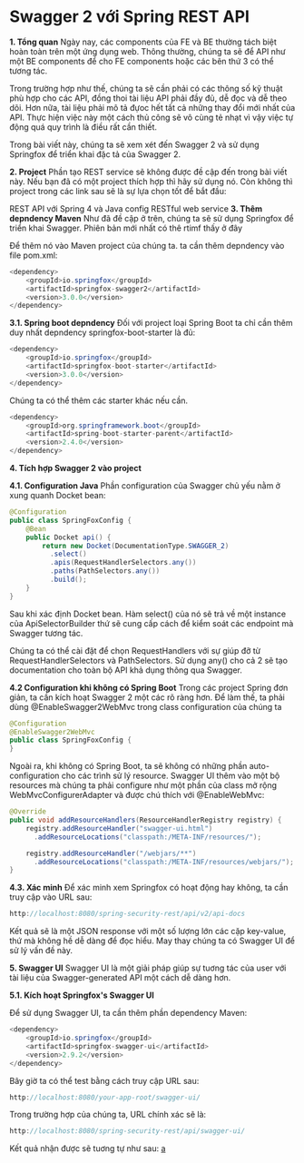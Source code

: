 # Swagger 2 với Spring REST API

**1. Tổng quan**
Ngày nay, các components của FE và BE thường tách biệt hoàn toàn trên một ứng dụng web. Thông thường, chúng ta sẽ để API như một BE components để cho FE components hoặc các bên thứ 3 có thể tương tác.

Trong trường hợp như thế, chúng ta sẽ cần phải có các thông số kỹ thuật phù hợp cho các API, đồng thoi tài liệu API phải đầy đủ, dễ đọc và dễ theo dõi. Hơn nữa, tài liệu phải mô tả đựoc hết tất cả những thay đổi mới nhất của API. Thực hiện việc này một cách thủ công sẽ vô cùng tẻ nhạt vì vậy việc tự động quá quy trình là điều rất cần thiết.

Trong bài viết này, chúng ta sẽ xem xét đến Swagger 2 và sử dụng Springfox để triển khai đặc tả của Swagger 2.

**2. Project**
Phần tạo REST service sẽ không được đề cập đến trong bài viết này. Nếu bạn đã có một project thích hợp thì hãy sử dụng nó. Còn không thì project trong các link sau sẽ là sự lựa chọn tốt để bắt đầu:

REST API với Spring 4 và Java config
RESTful web service
**3. Thêm depndency Maven**
Như đã đề cập ở trên, chúng ta sẽ sử dụng Springfox để triển khai Swagger. Phiên bản mới nhất có thê rtimf thấy ở đây

Để thêm nó vào Maven project của chúng ta. ta cần thêm depndency vào file pom.xml:

```java
<dependency>
    <groupId>io.springfox</groupId>
    <artifactId>springfox-swagger2</artifactId>
    <version>3.0.0</version>
</dependency>
```

**3.1. Spring boot depndency**
Đối với project loại Spring Boot ta chỉ cần thêm duy nhất depndency springfox-boot-starter là đủ:

```java
<dependency>
    <groupId>io.springfox</groupId>
    <artifactId>springfox-boot-starter</artifactId>
    <version>3.0.0</version>
</dependency>
```

Chúng ta có thể thêm các starter khác nếu cần.

```java
<dependency>
    <groupId>org.springframework.boot</groupId>
    <artifactId>spring-boot-starter-parent</artifactId>
    <version>2.4.0</version>
</dependency>
```

**4. Tích hợp Swagger 2 vào project**

**4.1. Configuration Java**
Phần configuration của Swagger chủ yếu nằm ở xung quanh Docket bean:

```java
@Configuration
public class SpringFoxConfig {                                    
    @Bean
    public Docket api() { 
        return new Docket(DocumentationType.SWAGGER_2)  
          .select()                                  
          .apis(RequestHandlerSelectors.any())              
          .paths(PathSelectors.any())                          
          .build();                                           
    }
}
```

Sau khi xác định Docket bean. Hàm select() của nó sẽ trả về một instance của ApiSelectorBuilder thứ sẽ cung cấp cách để kiểm soát các endpoint mà Swagger tương tác.

Chúng ta có thể cài đặt để chọn RequestHandlers với sự giúp đỡ từ RequestHandlerSelectors và PathSelectors. Sử dụng any() cho cả 2 sẽ tạo documentation cho toàn bộ API khả dụng thông qua Swagger.

**4.2 Configuration khi không có Spring Boot**
Trong các project Spring đơn giản, ta cần kích hoạt Swagger 2 một các rõ ràng hơn. Để làm thế, ta phải dùng @EnableSwagger2WebMvc trong class configuration của chúng ta

```java
@Configuration
@EnableSwagger2WebMvc
public class SpringFoxConfig {                                    
}
```

Ngoài ra, khi không có Spring Boot, ta sẽ không có những phần auto-configuration cho các trình sử lý resource. Swagger UI thêm vào một bộ resources mà chúng ta phải configure như một phần của class mở rộng WebMvcConfigurerAdapter và được chú thích với @EnableWebMvc:

```java
@Override
public void addResourceHandlers(ResourceHandlerRegistry registry) {
    registry.addResourceHandler("swagger-ui.html")
      .addResourceLocations("classpath:/META-INF/resources/");

    registry.addResourceHandler("/webjars/**")
      .addResourceLocations("classpath:/META-INF/resources/webjars/");
}
```

**4.3. Xác minh**
Để xác minh xem Springfox có hoạt động hay không, ta cần truy cập vào URL sau: 

```java
http://localhost:8080/spring-security-rest/api/v2/api-docs
```

Kết quả sẽ là một JSON response với một số lượng lớn các cặp key-value, thứ mà không hề dễ dàng để đọc hiểu. May thay chúng ta có Swagger UI để sử lý vấn đề này.

**5. Swagger UI**
Swagger UI là một giải pháp giúp sự tuơng tác của user với tài liệu của Swagger-generated API một cách dễ dàng hơn.

**5.1. Kích hoạt Springfox's Swagger UI**

Để sử dụng Swagger UI, ta cần thêm phần dependency Maven:

```java
<dependency>
    <groupId>io.springfox</groupId>
    <artifactId>springfox-swagger-ui</artifactId>
    <version>2.9.2</version>
</dependency>
```

Bây giờ ta có thể test bằng cách truy cập URL sau: 

```java
http://localhost:8080/your-app-root/swagger-ui/
```

Trong trường hợp của chúng ta, URL chính xác sẽ là: 

```java
http://localhost:8080/spring-security-rest/api/swagger-ui/
```

Kết quả nhận được sẽ tuơng tự như sau:
[a](https://raw.githubusercontent.com/lean2708/Learn_Spring_Boot/master/docs/sw1.webp)
